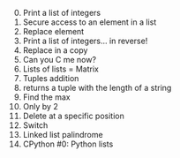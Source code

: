 0. Print a list of integers
1. Secure access to an element in a list
2. Replace element
3. Print a list of integers... in reverse!
4. Replace in a copy
5. Can you C me now?
6. Lists of lists = Matrix
7. Tuples addition
8. returns a tuple with the length of a string
9. Find the max
10. Only by 2
11. Delete at a specific position
12. Switch
13. Linked list palindrome
14. CPython #0: Python lists
